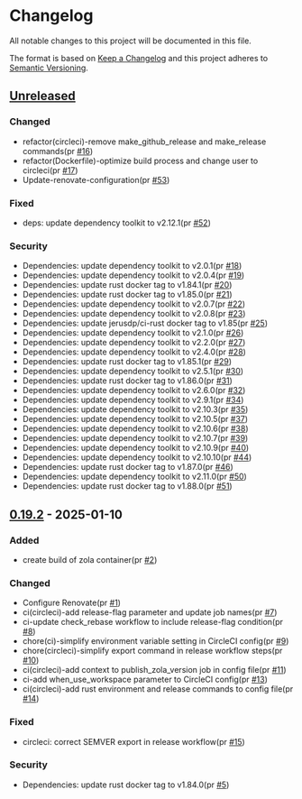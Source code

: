 # Changelog

All notable changes to this project will be documented in this file.

The format is based on [Keep a Changelog](https://keepachangelog.com/en/1.0.0/)
and this project adheres to [Semantic Versioning](https://semver.org/spec/v2.0.0.html).

## [Unreleased]

### Changed

- refactor(circleci)-remove make_github_release and make_release commands(pr [#16])
- refactor(Dockerfile)-optimize build process and change user to circleci(pr [#17])
- Update-renovate-configuration(pr [#53])

### Fixed

- deps: update dependency toolkit to v2.12.1(pr [#52])

### Security

- Dependencies: update dependency toolkit to v2.0.1(pr [#18])
- Dependencies: update dependency toolkit to v2.0.4(pr [#19])
- Dependencies: update rust docker tag to v1.84.1(pr [#20])
- Dependencies: update rust docker tag to v1.85.0(pr [#21])
- Dependencies: update dependency toolkit to v2.0.7(pr [#22])
- Dependencies: update dependency toolkit to v2.0.8(pr [#23])
- Dependencies: update jerusdp/ci-rust docker tag to v1.85(pr [#25])
- Dependencies: update dependency toolkit to v2.1.0(pr [#26])
- Dependencies: update dependency toolkit to v2.2.0(pr [#27])
- Dependencies: update dependency toolkit to v2.4.0(pr [#28])
- Dependencies: update rust docker tag to v1.85.1(pr [#29])
- Dependencies: update dependency toolkit to v2.5.1(pr [#30])
- Dependencies: update rust docker tag to v1.86.0(pr [#31])
- Dependencies: update dependency toolkit to v2.6.0(pr [#32])
- Dependencies: update dependency toolkit to v2.9.1(pr [#34])
- Dependencies: update dependency toolkit to v2.10.3(pr [#35])
- Dependencies: update dependency toolkit to v2.10.5(pr [#37])
- Dependencies: update dependency toolkit to v2.10.6(pr [#38])
- Dependencies: update dependency toolkit to v2.10.7(pr [#39])
- Dependencies: update dependency toolkit to v2.10.9(pr [#40])
- Dependencies: update dependency toolkit to v2.10.10(pr [#44])
- Dependencies: update rust docker tag to v1.87.0(pr [#46])
- Dependencies: update dependency toolkit to v2.11.0(pr [#50])
- Dependencies: update rust docker tag to v1.88.0(pr [#51])

## [0.19.2] - 2025-01-10

### Added

- create build of zola container(pr [#2])

### Changed

- Configure Renovate(pr [#1])
- ci(circleci)-add release-flag parameter and update job names(pr [#7])
- ci-update check_rebase workflow to include release-flag condition(pr [#8])
- chore(ci)-simplify environment variable setting in CircleCI config(pr [#9])
- chore(circleci)-simplify export command in release workflow steps(pr [#10])
- ci(circleci)-add context to publish_zola_version job in config file(pr [#11])
- ci-add when_use_workspace parameter to CircleCI config(pr [#13])
- ci(circleci)-add rust environment and release commands to config file(pr [#14])

### Fixed

- circleci: correct SEMVER export in release workflow(pr [#15])

### Security

- Dependencies: update rust docker tag to v1.84.0(pr [#5])

[#2]: https://github.com/jerus-org/zola-container/pull/2
[#1]: https://github.com/jerus-org/zola-container/pull/1
[#5]: https://github.com/jerus-org/zola-container/pull/5
[#7]: https://github.com/jerus-org/zola-container/pull/7
[#8]: https://github.com/jerus-org/zola-container/pull/8
[#9]: https://github.com/jerus-org/zola-container/pull/9
[#10]: https://github.com/jerus-org/zola-container/pull/10
[#11]: https://github.com/jerus-org/zola-container/pull/11
[#13]: https://github.com/jerus-org/zola-container/pull/13
[#14]: https://github.com/jerus-org/zola-container/pull/14
[#15]: https://github.com/jerus-org/zola-container/pull/15
[#16]: https://github.com/jerus-org/zola-container/pull/16
[#17]: https://github.com/jerus-org/zola-container/pull/17
[#18]: https://github.com/jerus-org/zola-container/pull/18
[#19]: https://github.com/jerus-org/zola-container/pull/19
[#20]: https://github.com/jerus-org/zola-container/pull/20
[#21]: https://github.com/jerus-org/zola-container/pull/21
[#22]: https://github.com/jerus-org/zola-container/pull/22
[#23]: https://github.com/jerus-org/zola-container/pull/23
[#25]: https://github.com/jerus-org/zola-container/pull/25
[#26]: https://github.com/jerus-org/zola-container/pull/26
[#27]: https://github.com/jerus-org/zola-container/pull/27
[#28]: https://github.com/jerus-org/zola-container/pull/28
[#29]: https://github.com/jerus-org/zola-container/pull/29
[#30]: https://github.com/jerus-org/zola-container/pull/30
[#31]: https://github.com/jerus-org/zola-container/pull/31
[#32]: https://github.com/jerus-org/zola-container/pull/32
[#34]: https://github.com/jerus-org/zola-container/pull/34
[#35]: https://github.com/jerus-org/zola-container/pull/35
[#37]: https://github.com/jerus-org/zola-container/pull/37
[#38]: https://github.com/jerus-org/zola-container/pull/38
[#39]: https://github.com/jerus-org/zola-container/pull/39
[#40]: https://github.com/jerus-org/zola-container/pull/40
[#44]: https://github.com/jerus-org/zola-container/pull/44
[#46]: https://github.com/jerus-org/zola-container/pull/46
[#50]: https://github.com/jerus-org/zola-container/pull/50
[#51]: https://github.com/jerus-org/zola-container/pull/51
[#53]: https://github.com/jerus-org/zola-container/pull/53
[#52]: https://github.com/jerus-org/zola-container/pull/52
[Unreleased]: https://github.com/jerus-org/zola-container/compare/v0.19.2...HEAD
[0.19.2]: https://github.com/jerus-org/zola-container/releases/tag/v0.19.2
